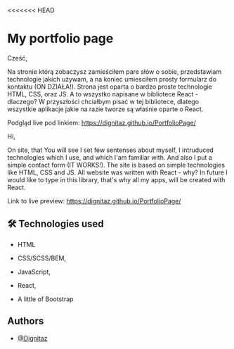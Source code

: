 <<<<<<< HEAD

# My portfolio page

Cześć,

Na stronie którą zobaczysz zamieściłem pare słów o sobie, przedstawiam technologie jakich używam, a na koniec umiesciłem prosty formularz do kontaktu (ON DZIAŁA!).
Strona jest oparta o bardzo proste technologie HTML, CSS, oraz JS. A to wszystko napisane w bibliotece React - dlaczego? W przyszłości chciałbym pisać w tej bibliotece, dlatego wszystkie aplikacje jakie na razie tworze są właśnie oparte o React.

Podgląd live pod linkiem: https://dignitaz.github.io/PortfolioPage/

Hi,

On site, that You will see I set few sentenses about myself, I intruduced technologies which I use, and which I'am familiar with. And also I put a simple contact form (IT WORKS!).
The site is based on simple technologies like HTML, CSS and JS. All website was written with React - why? In future I would like to type in this library, that's why all my apps, will be created with React.

Link to live preview: https://dignitaz.github.io/PortfolioPage/

## 🛠 Technologies used

- HTML

- CSS/SCSS/BEM,

- JavaScript,

- React,

- A little of Bootstrap

## Authors

- [@Dignitaz](https://github.com/Dignitaz)
